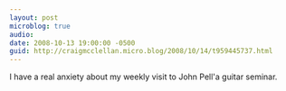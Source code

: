 ```yaml
---
layout: post
microblog: true
audio: 
date: 2008-10-13 19:00:00 -0500
guid: http://craigmcclellan.micro.blog/2008/10/14/t959445737.html
---
```

I have a real anxiety about my weekly visit to John Pell'a guitar seminar.
